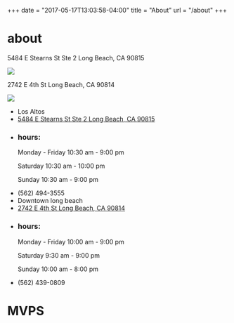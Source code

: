 +++
date = "2017-05-17T13:03:58-04:00"
title = "About"
url = "/about"
+++

# about


<div class="location-maps">
<div>
<p> 5484 E Stearns St Ste 2 Long Beach, CA 90815 </p>
<div id="map_canvas">
  <img src="../image/mvps1.png" />
</div>
</div>
<div>
<p> 2742 E 4th St Long Beach, CA 90814</p>

<div id="map_canvas2">
  <img src="../image/mvps2.png" />
</div>
</div>
</div>

<ul class="location">
	<li>
		Los Altos
	</li>
	<li>
		<a href="https://www.google.com/maps/place/5484+E+Stearns+St+%232,+Long+Beach,+CA+90815/@33.7958479,-118.1282256,17z/data=!3m1!4b1!4m5!3m4!1s0x80dd31ef170edb2f:0xa16141474e367da3!8m2!3d33.7958479!4d-118.1260316">
						5484 E Stearns St
						Ste 2
						Long Beach, CA 90815
		</a>
	</li>
	<li>
		<h3>hours:</h3>
		<p>Monday - Friday	10:30 am - 9:00 pm</p>
		<p>Saturday 10:30 am - 10:00 pm</p>
		<p class="left">Sunday 10:30 am - 9:00 pm</p>
	</li>
	<li class="mvp-number-item">
					(562) 494-3555
	</li>
	<li>
		Downtown long beach
	</li>
	<li>
		<a href="https://www.google.com/maps/place/2742+E+4th+St,+Long+Beach,+CA+90814/@33.7715662,-118.1613791,17z/data=!3m1!4b1!4m5!3m4!1s0x80dd31081d5276b5:0x41b7b6b190dc1e57!8m2!3d33.7715662!4d-118.1591851">
			2742 E 4th St
			Long Beach, CA 90814
		</a>
	</li>
	<li>
		<h3>hours:</h3>
		<p>Monday - Friday 	10:00 am - 9:00 pm</p>
		<p>Saturday 9:30 am - 9:00 pm</p>
		<p class="left">Sunday 10:00 am - 8:00 pm</p>
	</li>
	<li>
		(562) 439-0809
	</li>
</ul>

# MVPS
